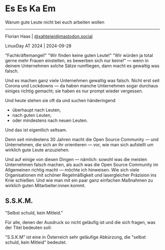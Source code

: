 # Es Es Ka Em
Warum gute Leute nicht bei euch arbeiten wollen

* * *

Florian Haas | [@xahteiwi@mastodon.social](https://mastodon.social/@xahteiwi)

LinuxDay AT 2024 | 2024-09-28

<!-- Note -->
"Fachkräftemangel!" "Wir finden keine guten Leute!" "Wir würden ja total gerne mehr Frauen einstellen, es bewerben sich nur keine!" — wenn in deinem Unternehmen solche Sätze rumfliegen, dann macht es gewaltig was falsch.

Und es machen ganz viele Unternehmen gewaltig was falsch.
Nicht erst seit Corona und Lockdowns — da haben manche Unternehmen sogar durchaus einiges richtig gemacht; sie haben es nur prompt wieder vergessen.

Und heute stehen sie oft da und suchen händeringend

* überhaupt nach Leuten,
* nach guten Leuten,
* oder mindestens nach neuen Leuten.

Und das ist eigentlich seltsam.

Denn seit mindestens 30 Jahren macht die Open Source Community — und Unternehmen, die sich an ihr orientieren — vor, wie man sich aufstellt um wirklich gute Leute anzuziehen.

Und auf einige von diesen Dingen — nämlich: sowohl was die meisten Unternehmen falsch machen, als auch was die Open Source Community im Allgemeinen richtig macht — möchte ich hinweisen.
Wie sich viele Organisationen mit schöner Regelmäßigkeit und lasergleicher Präzision ins Knie schießen.
Und wie man mit ein paar ganz einfachen Maßnahmen zu wirklich guten Mitarbeiter:innen kommt.


## S.S.K.M.

"Selbst schuld, kein Mitleid." <!-- .element class="fragment" -->

<!-- Note -->
Für alle, denen der Ausdruck so nicht geläufig ist und die sich fragen, was der Titel bedeuten soll:

"S.S.K.M" ist eine in Österreich sehr geläufige Abkürzung, die "selbst schuld, kein Mitleid" bedeutet.

